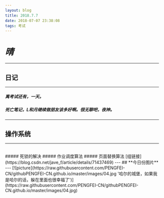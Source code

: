 ```yaml
---
layout: blog
title: 2018.7.7
date: 2018-07-07 23:38:08
tags: 考试
---
```

# *晴*
---
## **日记**
---
##### 离考试还有，一天。
##### 死亡笔记，L和月继续做朋友该多好啊。很无聊吧，夜神。
---
## **操作系统**
---
<br>
##### 死锁的解决
##### 作业调度算法
##### 页面替换算法
[组链接](https://blog.csdn.net/jave_f/article/details/71437469)
---
## **今日份图片**
---
[![picture](https://raw.githubusercontent.com/PENGFEI-CN/githubPENGFEI-CN.github.io/master/images/04.jpg '哈尔的城堡，如果我是哈尔的话，躲在里面也很幸福了')](https://raw.githubusercontent.com/PENGFEI-CN/githubPENGFEI-CN.github.io/master/images/04.jpg)
